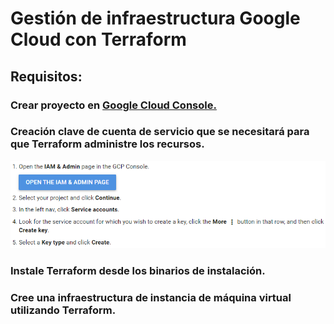 # Gestión de infraestructura Google Cloud con Terraform
## Requisitos:

### Crear proyecto en [Google Cloud Console.](https://cloud.google.com)

### Creación clave de cuenta de servicio que se necesitará para que Terraform administre los recursos.
![GCP](/images/gcpserviceaccount.png)

### Instale Terraform desde los binarios de instalación.

### Cree una infraestructura de instancia de máquina virtual utilizando Terraform.
